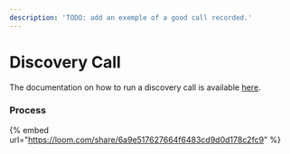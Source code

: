 ```yaml
---
description: 'TODO: add an exemple of a good call recorded.'
---
```


# Discovery Call

The documentation on how to run a discovery call is available [here](https://app.hubspot.com/playbooks/8443689/view/409319).&#x20;

### Process

{% embed url="https://loom.com/share/6a9e517627664f6483cd9d0d178c2fc9" %}
